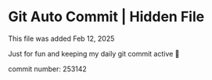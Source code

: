# Git Auto Commit | Hidden File

This file was added Feb 12, 2025

Just for fun and keeping my daily git commit active 🤪

commit number: 253142
